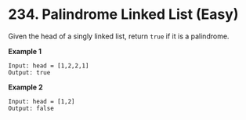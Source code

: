 # 234. Palindrome Linked List (Easy)

Given the head of a singly linked list, return `true` if it is a palindrome.

**Example 1**

```
Input: head = [1,2,2,1]
Output: true
```

**Example 2**

```
Input: head = [1,2]
Output: false
```
